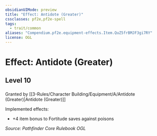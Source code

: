 ```yaml
---
obsidianUIMode: preview
title: "Effect: Antidote (Greater)"
cssclasses: pf2e,pf2e-spell
tags:
  - trait/common
aliases: "Compendium.pf2e.equipment-effects.Item.QuZ5frBMJF3gi7RY"
license: OGL
---
```

# Effect: Antidote (Greater)
## Level 10
### 






Granted by [[3-Rules/Character Building/Equipment/A/Antidote (Greater)|Antidote (Greater)]]

Implemented effects:

*   +4 item bonus to Fortitude saves against poisons

*Source: Pathfinder Core Rulebook*
*OGL*